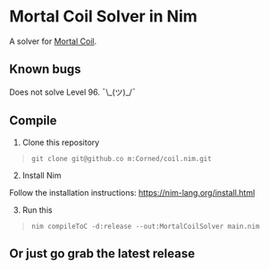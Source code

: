 # Mortal Coil Solver in Nim

A solver for [Mortal Coil](http://www.hacker.org/coil/index.php).

## Known bugs
Does not solve Level 96. ¯\\\_(ツ)\_/¯

## Compile

1. Clone this repository
> `git clone git@github.co m:Corned/coil.nim.git`

2. Install Nim

Follow the installation instructions: https://nim-lang.org/install.html

3. Run this

> `nim compileToC -d:release --out:MortalCoilSolver main.nim`

## Or just go grab the latest release
